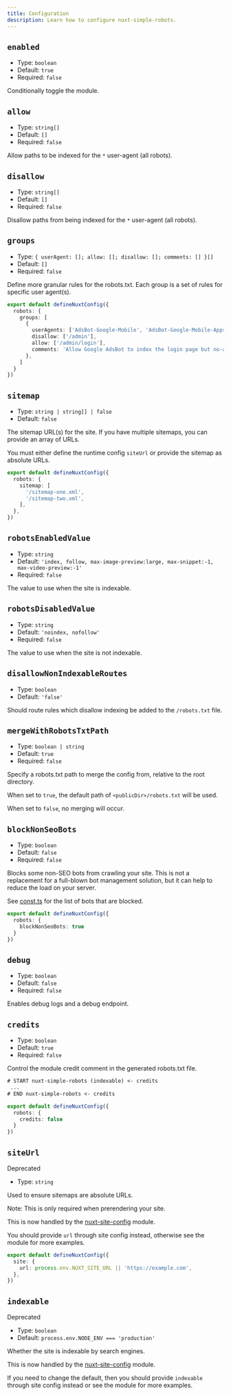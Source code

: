 ```yaml
---
title: Configuration
description: Learn how to configure nuxt-simple-robots.
---
```


## `enabled`

- Type: `boolean`
- Default: `true`
- Required: `false`

Conditionally toggle the module.

## `allow`

- Type: `string[]`
- Default: `[]`
- Required: `false`

Allow paths to be indexed for the `*` user-agent (all robots).

## `disallow`

- Type: `string[]`
- Default: `[]`
- Required: `false`

Disallow paths from being indexed for the `*` user-agent (all robots).

## `groups`

- Type: `{ userAgent: []; allow: []; disallow: []; comments: [] }[]`
- Default: `[]`
- Required: `false`

Define more granular rules for the robots.txt. Each group is a set of rules for specific user agent(s).

```ts
export default defineNuxtConfig({
  robots: {
    groups: [
      {
        userAgents: ['AdsBot-Google-Mobile', 'AdsBot-Google-Mobile-Apps'],
        disallow: ['/admin'],
        allow: ['/admin/login'],
        comments: 'Allow Google AdsBot to index the login page but no-admin pages'
      },
    ]
  }
})
```

## `sitemap`

- Type: `string | string[] | false`
- Default: `false`

The sitemap URL(s) for the site. If you have multiple sitemaps, you can provide an array of URLs.

You must either define the runtime config `siteUrl` or provide the sitemap as absolute URLs.

```ts
export default defineNuxtConfig({
  robots: {
    sitemap: [
      '/sitemap-one.xml',
      '/sitemap-two.xml',
    ],
  },
})
```

## `robotsEnabledValue`

- Type: `string`
- Default: `'index, follow, max-image-preview:large, max-snippet:-1, max-video-preview:-1'`
- Required: `false`

The value to use when the site is indexable.

## `robotsDisabledValue`

- Type: `string`
- Default: `'noindex, nofollow'`
- Required: `false`

The value to use when the site is not indexable.

## `disallowNonIndexableRoutes`

- Type: `boolean`
- Default: `'false'`

Should route rules which disallow indexing be added to the `/robots.txt` file.

## `mergeWithRobotsTxtPath`

- Type: `boolean | string`
- Default: `true`
- Required: `false`

Specify a robots.txt path to merge the config from, relative to the root directory.

When set to `true`, the default path of `<publicDir>/robots.txt` will be used.

When set to `false`, no merging will occur.

## `blockNonSeoBots`

- Type: `boolean`
- Default: `false`
- Required: `false`

Blocks some non-SEO bots from crawling your site. This is not a replacement for a full-blown bot management solution, but it can help to reduce the load on your server.

See [const.ts](https://github.com/harlan-zw/nuxt-simple-robots/blob/main/src/const.ts#L6) for the list of bots that are blocked.

```ts
export default defineNuxtConfig({
  robots: {
    blockNonSeoBots: true
  }
})
```

## `debug`

- Type: `boolean`
- Default: `false`
- Required: `false`

Enables debug logs and a debug endpoint.

## `credits`

- Type: `boolean`
- Default: `true`
- Required: `false`

Control the module credit comment in the generated robots.txt file.

```txt
# START nuxt-simple-robots (indexable) <- credits
 ...
# END nuxt-simple-robots <- credits
```

```ts
export default defineNuxtConfig({
  robots: {
    credits: false
  }
})
```

## `siteUrl`

<UBadge color="yellow">Deprecated</UBadge>

- Type: `string`

Used to ensure sitemaps are absolute URLs.

Note: This is only required when prerendering your site.

This is now handled by the [nuxt-site-config](https://github.com/harlan-zw/nuxt-site-config) module.

You should provide `url` through site config instead, otherwise see the module for more examples.

```ts
export default defineNuxtConfig({
  site: {
    url: process.env.NUXT_SITE_URL || 'https://example.com',
  },
})
```

## `indexable`

<UBadge color="yellow">Deprecated</UBadge>

- Type: `boolean`
- Default: `process.env.NODE_ENV === 'production'`

Whether the site is indexable by search engines.

This is now handled by the [nuxt-site-config](https://github.com/harlan-zw/nuxt-site-config) module.

If you need to change the default,
then you should provide `indexable` through site config instead or see the module for more examples.
